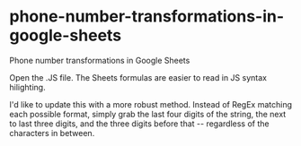 # phone-number-transformations-in-google-sheets
Phone number transformations in Google Sheets

Open the .JS file. The Sheets formulas are easier to read in JS syntax hilighting.

I'd like to update this with a more robust method. Instead of RegEx matching each possible format, simply grab the last four digits of the string, the next to last three digits, and the three digits before that -- regardless of the characters in between.
